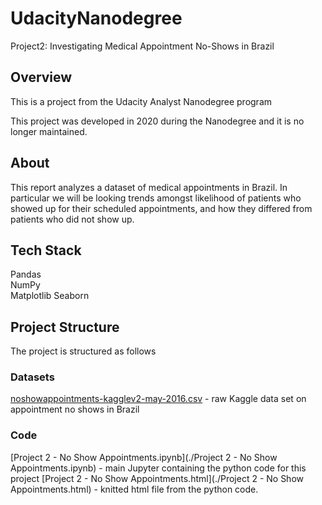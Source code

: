 # UdacityNanodegree  

Project2: Investigating Medical Appointment No-Shows in Brazil  

## Overview

This is a project from the Udacity Analyst Nanodegree program

This project was developed in 2020 during the Nanodegree and it is no longer maintained. 

## About
This report analyzes a dataset of medical appointments in Brazil. In particular we will be looking trends amongst likelihood of patients who showed up for their scheduled appointments, and how they differed from patients who did not show up.

## Tech Stack
Pandas  
NumPy  
Matplotlib
Seaborn

## Project Structure
The project is structured as follows

### Datasets
[noshowappointments-kagglev2-may-2016.csv](./noshowappointments-kagglev2-may-2016.csv) - raw Kaggle data set on appointment no shows in Brazil  

### Code
[Project 2 - No Show Appointments.ipynb](./Project 2 - No Show Appointments.ipynb) - main Jupyter containing the python code for this project
[Project 2 - No Show Appointments.html](./Project 2 - No Show Appointments.html) - knitted html file from the python code.

